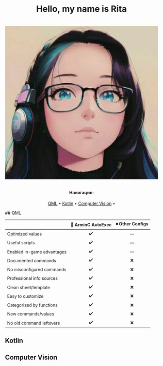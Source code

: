 <h1 align="center">
Hello, my name is Rita
</h1>
<h1 align="center">

![Image alt](https://github.com/nolizrd/nolizrd/blob/main/images/img.png)

</h1>

<h4 align="center">Навигация:</h4>

<p align="center">
  <a href="#QML">QML</a> •
  <a href="#Kotlin">Kotlin</a> •
  <a href="#Computer Vision">Computer Vision</a> •
</p>
## QML

|                            | 🔰 ArminC AutoExec  | ◾ Other Configs |
| -------------------------- | :-----------------: | :---------------: |
| Optimized values           |         ✔️         |        〰️        |
| Useful scripts             |         ✔️         |        〰️        |
| Enabled in-game advantages |         ✔️         |        〰️        |
| Documented commands        |         ✔️         |        ❌        |
| No misconfigured commands  |         ✔️         |        ❌        |
| Professional info sources  |         ✔️         |        ❌        |
| Clean sheet/template       |         ✔️         |        ❌        |
| Easy to customize          |         ✔️         |        ❌        |
| Categorized by functions   |         ✔️         |        ❌        |
| New commands/values        |         ✔️         |        ❌        |
| No old command leftovers   |         ✔️         |        ❌        |

## Kotlin

  
## Computer Vision

